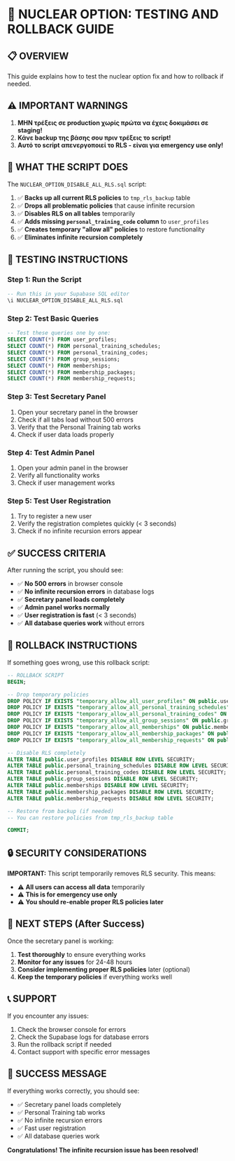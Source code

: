 # 🚨 NUCLEAR OPTION: TESTING AND ROLLBACK GUIDE

## 📋 OVERVIEW

This guide explains how to test the nuclear option fix and how to rollback if needed.

## ⚠️ IMPORTANT WARNINGS

1. **ΜΗΝ τρέξεις σε production χωρίς πρώτα να έχεις δοκιμάσει σε staging!**
2. **Κάνε backup της βάσης σου πριν τρέξεις το script!**
3. **Αυτό το script απενεργοποιεί το RLS - είναι για emergency use only!**

## 🔧 WHAT THE SCRIPT DOES

The `NUCLEAR_OPTION_DISABLE_ALL_RLS.sql` script:

1. ✅ **Backs up all current RLS policies** to `tmp_rls_backup` table
2. ✅ **Drops all problematic policies** that cause infinite recursion
3. ✅ **Disables RLS on all tables** temporarily
4. ✅ **Adds missing `personal_training_code` column** to `user_profiles`
5. ✅ **Creates temporary "allow all" policies** to restore functionality
6. ✅ **Eliminates infinite recursion completely**

## 🧪 TESTING INSTRUCTIONS

### Step 1: Run the Script
```sql
-- Run this in your Supabase SQL editor
\i NUCLEAR_OPTION_DISABLE_ALL_RLS.sql
```

### Step 2: Test Basic Queries
```sql
-- Test these queries one by one:
SELECT COUNT(*) FROM user_profiles;
SELECT COUNT(*) FROM personal_training_schedules;
SELECT COUNT(*) FROM personal_training_codes;
SELECT COUNT(*) FROM group_sessions;
SELECT COUNT(*) FROM memberships;
SELECT COUNT(*) FROM membership_packages;
SELECT COUNT(*) FROM membership_requests;
```

### Step 3: Test Secretary Panel
1. Open your secretary panel in the browser
2. Check if all tabs load without 500 errors
3. Verify that the Personal Training tab works
4. Check if user data loads properly

### Step 4: Test Admin Panel
1. Open your admin panel in the browser
2. Verify all functionality works
3. Check if user management works

### Step 5: Test User Registration
1. Try to register a new user
2. Verify the registration completes quickly (< 3 seconds)
3. Check if no infinite recursion errors appear

## ✅ SUCCESS CRITERIA

After running the script, you should see:

- ✅ **No 500 errors** in browser console
- ✅ **No infinite recursion errors** in database logs
- ✅ **Secretary panel loads completely**
- ✅ **Admin panel works normally**
- ✅ **User registration is fast** (< 3 seconds)
- ✅ **All database queries work** without errors

## 🔄 ROLLBACK INSTRUCTIONS

If something goes wrong, use this rollback script:

```sql
-- ROLLBACK SCRIPT
BEGIN;

-- Drop temporary policies
DROP POLICY IF EXISTS "temporary_allow_all_user_profiles" ON public.user_profiles;
DROP POLICY IF EXISTS "temporary_allow_all_personal_training_schedules" ON public.personal_training_schedules;
DROP POLICY IF EXISTS "temporary_allow_all_personal_training_codes" ON public.personal_training_codes;
DROP POLICY IF EXISTS "temporary_allow_all_group_sessions" ON public.group_sessions;
DROP POLICY IF EXISTS "temporary_allow_all_memberships" ON public.memberships;
DROP POLICY IF EXISTS "temporary_allow_all_membership_packages" ON public.membership_packages;
DROP POLICY IF EXISTS "temporary_allow_all_membership_requests" ON public.membership_requests;

-- Disable RLS completely
ALTER TABLE public.user_profiles DISABLE ROW LEVEL SECURITY;
ALTER TABLE public.personal_training_schedules DISABLE ROW LEVEL SECURITY;
ALTER TABLE public.personal_training_codes DISABLE ROW LEVEL SECURITY;
ALTER TABLE public.group_sessions DISABLE ROW LEVEL SECURITY;
ALTER TABLE public.memberships DISABLE ROW LEVEL SECURITY;
ALTER TABLE public.membership_packages DISABLE ROW LEVEL SECURITY;
ALTER TABLE public.membership_requests DISABLE ROW LEVEL SECURITY;

-- Restore from backup (if needed)
-- You can restore policies from tmp_rls_backup table

COMMIT;
```

## 🔒 SECURITY CONSIDERATIONS

**IMPORTANT:** This script temporarily removes RLS security. This means:

- ⚠️ **All users can access all data** temporarily
- ⚠️ **This is for emergency use only**
- ⚠️ **You should re-enable proper RLS policies later**

## 🎯 NEXT STEPS (After Success)

Once the secretary panel is working:

1. **Test thoroughly** to ensure everything works
2. **Monitor for any issues** for 24-48 hours
3. **Consider implementing proper RLS policies** later (optional)
4. **Keep the temporary policies** if everything works well

## 📞 SUPPORT

If you encounter any issues:

1. Check the browser console for errors
2. Check the Supabase logs for database errors
3. Run the rollback script if needed
4. Contact support with specific error messages

## 🎉 SUCCESS MESSAGE

If everything works correctly, you should see:

- ✅ Secretary panel loads completely
- ✅ Personal Training tab works
- ✅ No infinite recursion errors
- ✅ Fast user registration
- ✅ All database queries work

**Congratulations! The infinite recursion issue has been resolved!**
